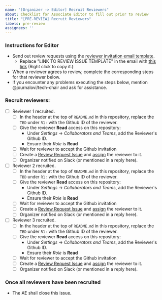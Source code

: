```yaml
---
name: "[Organizer -> Editor] Recruit Reviewers"
about: Checklist for Associate Editor to fill out prior to review
title: "[PRE-REVIEW] Recruit Reviewers"
labels: pre-review
assignees: ''
---
```


<!--
## DO NOT EDIT THIS FILE OUTSIDE OF THE journalovi/jovi-workflows REPOSITORY
##
## This file is automatically updated in all repositories within the journalovi
## Github organization whenever the version in journalovi/jovi-workflows is
## changed, so any other edits will be overwritten. To update this file, make
## a commit or pull request at https://github.com/journalovi/jovi-workflows
-->

### Instructions for Editor
- Send out review requests using the [reviewer invitation email template](https://docs.google.com/document/d/15ttXvQg7g5JEk2Yzfd9eXSN6oIpc_A61qbuwygthuG0/edit?usp=sharing).
  - Replace "LINK TO REVIEW ISSUE TEMPLATE" in the email with [this link](new?assignees=&labels=review&projects=&template=00_reviewer-review.yml&title=%5BREVIEW%5D+%3Ctitle%3E) (Right click to copy it.)
- When a reviewer agrees to review, complete the corresponding steps for that reviewer below.
- If you encounter any problems executing the steps below, mention @journalovi/tech-chair and ask for assistance.

### Recruit reviewers:
- [ ] Reviewer 1 recruited.
  - [ ] In the header at the top of `README.md` in this repository, replace the `TBD` under `R1:` with the Github ID of the reviewer.
  - [ ] Give the reviewer **Read** access on this repository:
    - Under *Settings* -> *Collaborators and Teams*, add the Reviewer's Github ID.
    - Ensure their *Role* is **Read**
  - [ ] Wait for reviewer to accept the Github invitation
  - [ ] Create a [Review Request Issue](new?assignees=&labels=pre-review&projects=&template=20_editor_reviewer-write_review.md&title=%5BPRE-REVIEW%5D+Review+Request) and [assign](https://docs.github.com/en/issues/tracking-your-work-with-issues/assigning-issues-and-pull-requests-to-other-github-users#assigning-an-individual-issue-or-pull-request) the reviewer to it.
  - [ ] Organizer notified on Slack (or mentioned in a reply here).
- [ ] Reviewer 2 recruited.
  - [ ] In the header at the top of `README.md` in this repository, replace the `TBD` under `R1:` with the Github ID of the reviewer.
  - [ ] Give the reviewer **Read** access on this repository:
    - Under *Settings* -> *Collaborators and Teams*, add the Reviewer's Github ID.
    - Ensure their *Role* is **Read**
  - [ ] Wait for reviewer to accept the Github invitation
  - [ ] Create a [Review Request Issue](new?assignees=&labels=pre-review&projects=&template=20_editor_reviewer-write_review.md&title=%5BPRE-REVIEW%5D+Review+Request) and [assign](https://docs.github.com/en/issues/tracking-your-work-with-issues/assigning-issues-and-pull-requests-to-other-github-users#assigning-an-individual-issue-or-pull-request) the reviewer to it.
  - [ ] Organizer notified on Slack (or mentioned in a reply here).
- [ ] Reviewer 3 recruited.
  - [ ] In the header at the top of `README.md` in this repository, replace the `TBD` under `R1:` with the Github ID of the reviewer.
  - [ ] Give the reviewer **Read** access on this repository:
    - Under *Settings* -> *Collaborators and Teams*, add the Reviewer's Github ID.
    - Ensure their *Role* is **Read**
  - [ ] Wait for reviewer to accept the Github invitation
  - [ ] Create a [Review Request Issue](new?assignees=&labels=pre-review&projects=&template=20_editor_reviewer-write_review.md&title=%5BPRE-REVIEW%5D+Review+Request) and [assign](https://docs.github.com/en/issues/tracking-your-work-with-issues/assigning-issues-and-pull-requests-to-other-github-users#assigning-an-individual-issue-or-pull-request) the reviewer to it.
  - [ ] Organizer notified on Slack (or mentioned in a reply here).

### Once all reviewers have been recruited
- The AE shall close this issue.
